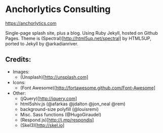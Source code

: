 # Anchorlytics Consulting

https://anchorlytics.com

Single-page splash site, plus a blog.
Using Ruby Jekyll, hosted on Github Pages.
Theme is (Spectral)[http://html5up.net/spectral] by HTML5UP,
ported to Jekyll by @arkadianriver.

## Credits:
* Images:
	* (Unsplash)[http://unsplash.com]
* Icons:
	* (Font Awesome)[http://fortawesome.github.com/Font-Awesome]
* Other:
	* (jQuery)[http://jquery.com]
	* html5shiv.js (@afarkas @jdalton @jon_neal @rem)
	* background-size polyfill (@louisremi)
	* Misc. Sass functions (@HugoGiraudel)
	* (Respond.js)[http://j.mp/respondjs]
	* (Skel3)[http://skel.io]
